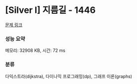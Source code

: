 # [Silver I] 지름길 - 1446 

[문제 링크](https://www.acmicpc.net/problem/1446) 

### 성능 요약

메모리: 32908 KB, 시간: 72 ms

### 분류

다익스트라(dijkstra), 다이나믹 프로그래밍(dp), 그래프 이론(graphs)

